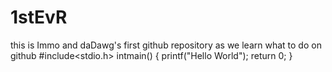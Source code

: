 # 1stEvR
this is Immo and daDawg's first github repository as we learn what to do on github
#include<stdio.h>
intmain()
{
printf("Hello World");
return 0;
}
